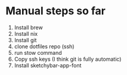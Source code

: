 # Manual steps so far
1. Install brew
1. Install nix
1. Install git
1. clone dotfiles repo (ssh)
1. run stow command
1. Copy ssh keys (I think git is fully automatic)
1. Install sketchybar-app-font

